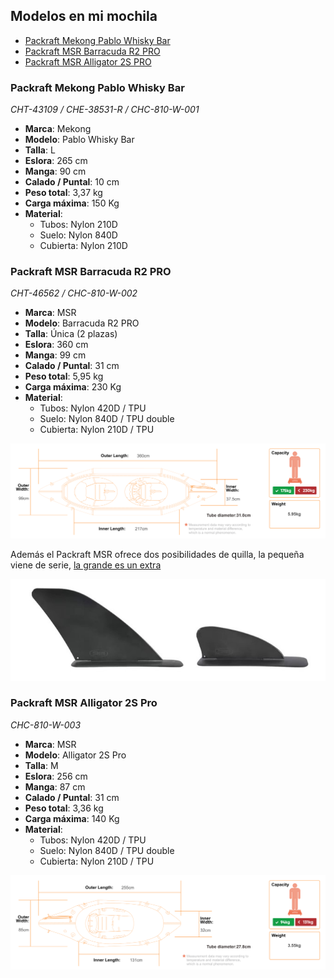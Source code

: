 ## Modelos en mi mochila
* [Packraft Mekong Pablo Whisky Bar](./Embarcaciones.md#packraft-mekong-pablo-whisky-bar)
* [Packraft MSR Barracuda R2 PRO](./Embarcaciones.md#packraft-msr-barracuda-r2-pro)
* [Packraft MSR Alligator 2S PRO](./Embarcaciones.md#packraft-msr-alligator-2s-pro)

### Packraft Mekong Pablo Whisky Bar
*CHT-43109 / CHE-38531-R / CHC-810-W-001*
* **Marca**: Mekong
* **Modelo**: Pablo Whisky Bar
* **Talla**: L
* **Eslora**: 265 cm
* **Manga**: 90 cm
* **Calado / Puntal**: 10 cm
* **Peso total**: 3,37 kg
* **Carga máxima**: 150 Kg
* **Material**:
    * Tubos: Nylon 210D
    * Suelo: Nylon 840D
    * Cubierta: Nylon 210D

### Packraft MSR Barracuda R2 PRO
*CHT-46562 / CHC-810-W-002*
* **Marca**: MSR
* **Modelo**: Barracuda R2 PRO
* **Talla**: Única (2 plazas)
* **Eslora**: 360 cm
* **Manga**: 99 cm
* **Calado / Puntal**: 31 cm
* **Peso total**: 5,95 kg
* **Carga máxima**: 230 Kg
* **Material**:
    * Tubos: Nylon 420D / TPU
    * Suelo: Nylon 840D / TPU double
    * Cubierta: Nylon 210D / TPU

![](./images/Barracuda-R2-Pro-1.svg)

Además el Packraft MSR ofrece dos posibilidades de quilla, la pequeña viene de serie, [la grande es un extra](https://www.microrafting.com/products/skeg?variant=40271482192069)

![](./images/mrs-skegs.jpg)

### Packraft MSR Alligator 2S Pro
*CHC-810-W-003*
* **Marca**: MSR
* **Modelo**: Alligator 2S Pro
* **Talla**: M
* **Eslora**: 256 cm
* **Manga**: 87 cm
* **Calado / Puntal**: 31 cm
* **Peso total**: 3,36 kg
* **Carga máxima**: 140 Kg
* **Material**:
    * Tubos: Nylon 420D / TPU
    * Suelo: Nylon 840D / TPU double
    * Cubierta: Nylon 210D / TPU

![](./images/Alligator-2S-Pro-1.svg)